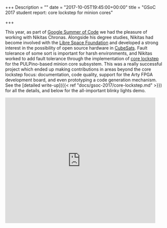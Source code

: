 +++
Description = ""
date = "2017-10-05T19:45:00+00:00"
title = "GSoC 2017 student report: core lockstep for minion cores"

+++

This year, as part of [Google Summer of 
Code](https://developers.google.com/open-source/gsoc/) we had the pleasure of 
working with Nikitas Chronas. Alongside his degree studies, Nikitas had become 
involved with the [Libre Space Foundation](https://libre.space/) and developed 
a strong interest in the possibility of open source hardware in 
[CubeSats](https://en.wikipedia.org/wiki/CubeSat). Fault tolerance of some 
sort is important for harsh environments, and Nikitas worked to add fault 
tolerance through the implementation of [core 
lockstep](https://en.wikipedia.org/wiki/Lockstep_(computing)) for the 
PULPino-based minion 
core subsystem. This was a really successful project which ended up 
making contributions in areas beyond the core lockstep focus:
documentation, code quality, support for the Arty FPGA development board, and 
even prototyping a code generation mechanism. See the [detailed write-up]({{< 
ref "docs/gsoc-2017/core-lockstep.md" >}})
for all the details, and below for the all-important blinky lights demo.

<iframe src="https://giphy.com/embed/26vIg6cZFMWvi6AbS" width="480" height="401" frameBorder="0" class="giphy-embed" allowFullScreen></iframe>
